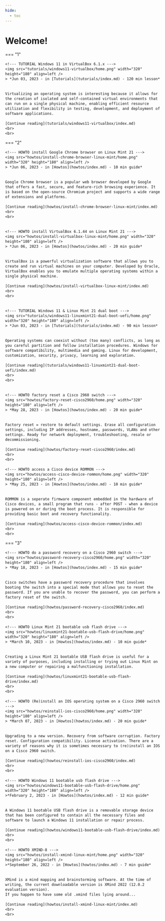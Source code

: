 ```yaml
---
hide:
  - toc
---
```


# Welcome!

<!---
// inline CSS to not display section title
<style>
  .md-typeset h1,
  .md-content__button {
    display: none;
  }
</style>
-->

<!--- BLOG TEMPLATE 
<img src="images/blogs/YYYY/320-180.png" width="320" height="180" align=left />
> *September 26, 2022 - in [Blogs](blogs/index.md) - 5 min read*


Cras elementum metus quis est luctus, vitae tincidunt orci consequat. Maecenas at ipsum ac dui venenatis convallis. Morbi lobortis, purus vitae lobortis vehicula, metus velit cursus nisi, a placerat mi nunc id enim.

[Continue reading](blogs/YYYY/blog.md)
<br>
<br>
--->



<!--- TUTORIAL TEMPLATE
<img src="images/tutorials/tutorial/320-180.png" width="320" height="180" align=left />
> *September 26, 2022 - in [Tutorials](tutorials/index.md) - 20 min lesson*


Cras elementum metus quis est luctus, vitae tincidunt orci consequat. Maecenas at ipsum ac dui venenatis convallis. Morbi lobortis, purus vitae lobortis vehicula, metus velit cursus nisi, a placerat mi nunc id enim.

[Continue reading](tutorials/tutorial/index.md)
<br>
<br>
--->



<!--- HOWTO TEMPLATE
<img src="howtos/howto_template/1280-720.png" width="320" height="180" align=left />
> *September 26, 2022 - in [Howtos](howtos/index.md) - 7 min guide*


Cras elementum metus quis est luctus, vitae tincidunt orci consequat. Maecenas at ipsum ac dui venenatis convallis. Morbi lobortis, purus vitae lobortis vehicula, metus velit cursus nisi, a placerat mi nunc id enim.

[Continue reading](howtos/howto_template/index.md)
<br>
<br>
--->

=== "1"

    <!--- TUTORIAL Windows 11 in VirtualBox 6.1.x --->
    <img src="tutorials/windows11-virtualbox/home.png" width="320" height="180" align=left />
    > *Jun 03, 2023 - in [Tutorials](tutorials/index.md) - 120 min lesson*


    Virtualizing an operating system is interesting because it allows for the creation of isolated and self-contained virtual environments that can run on a single physical machine, enabling efficient resource utilization and flexibility in testing, development, and deployment of software applications.

    [Continue reading](tutorials/windows11-virtualbox/index.md)
    <br>
    <br>


=== "2"

    <!--- HOWTO install Google Chrome browser on Linux Mint 21 --->
    <img src="howtos/install-chrome-browser-linux-mint/home.png" width="320" height="180" align=left />
    > *Jun 06, 2023 - in [Howtos](howtos/index.md) - 10 min guide*


    Google Chrome browser is a popular web browser developed by Google that offers a fast, secure, and feature-rich browsing experience. It is based on the open-source Chromium project and supports a wide range of extensions and platforms.

    [Continue reading](howtos/install-chrome-browser-linux-mint/index.md)
    <br>
    <br>


    <!--- HOWTO install VirtualBox 6.1.44 on Linux Mint 21 --->
    <img src="howtos/install-virtualbox-linux-mint/home.png" width="320" height="180" align=left />
    > *Jun 06, 2023 - in [Howtos](howtos/index.md) - 20 min guide*


    VirtualBox is a powerful virtualization software that allows you to create and run virtual machines on your computer. Developed by Oracle, VirtualBox enables you to emulate multiple operating systems within a single physical machine.

    [Continue reading](howtos/install-virtualbox-linux-mint/index.md)
    <br>
    <br>


    <!--- TUTORIAL Windows 11 & Linux Mint 21 dual boot --->
    <img src="tutorials/windows11-linuxmint21-dual-boot-uefi/home.png" width="320" height="180" align=left />
    > *Jun 03, 2023 - in [Tutorials](tutorials/index.md) - 90 min lesson*


    Operating systems can coexist without (too many) conflicts, as long as you careful partition and follow installation procedures. Windows for software compatibility, multimedia and gaming. Linux for development, customization, security, privacy, learning and exploration.

    [Continue reading](tutorials/windows11-linuxmint21-dual-boot-uefi/index.md)
    <br>
    <br>


    <!--- HOWTO factory reset a Cisco 2960 switch --->
    <img src="howtos/factory-reset-cisco2960/home.png" width="320" height="180" align=left />
    > *May 28, 2023 - in [Howtos](howtos/index.md) - 20 min guide*


    Factory reset = restore to default settings. Erase all configuration settings, including IP addresses, hostname, passwords, VLANs and other settings. Ready for network deployment, troubleshooting, resale or decommissioning.

    [Continue reading](howtos/factory-reset-cisco2960/index.md)
    <br>
    <br>

    <!--- HOWTO access a Cisco device ROMMON --->
    <img src="howtos/access-cisco-device-rommon/home.png" width="320" height="180" align=left />
    > *May 25, 2023 - in [Howtos](howtos/index.md) - 10 min guide*


    ROMMON is a seperate firmware component embedded in the hardware of Cisco devices, a small program that runs - after POST - when a device is powered on or during the boot process. It is responsible for providing basic boot and recovery functionality.

    [Continue reading](howtos/access-cisco-device-rommon/index.md)
    <br>
    <br>

=== "3"

    <!--- HOWTO do a password recovery on a Cisco 2960 switch --->
    <img src="howtos/password-recovery-cisco2960/home.png" width="320" height="180" align=left />
    > *May 18, 2023 - in [Howtos](howtos/index.md) - 15 min guide*


    Cisco switches have a password recovery procedure that involves booting the switch into a special mode that allows you to reset the password. If you are unable to recover the password, you can perform a factory reset of the switch.

    [Continue reading](howtos/password-recovery-cisco2960/index.md)
    <br>
    <br>

    <!--- HOWTO Linux Mint 21 bootable usb flash drive --->
    <img src="howtos/linuxmint21-bootable-usb-flash-drive/home.png" width="320" height="180" align=left />
    > *March 10, 2023 - in [Howtos](howtos/index.md) - 10 min guide*


    Creating a Linux Mint 21 bootable USB flash drive is useful for a variety of purposes, including installing or trying out Linux Mint on a new computer or repairing a malfunctioning installation.

    [Continue reading](howtos/linuxmint21-bootable-usb-flash-drive/index.md)
    <br>
    <br>

    <!--- HOWTO (Re)install an IOS operating system on a Cisco 2960 switch --->
    <img src="howtos/reinstall-ios-cisco2960/home.png" width="320" height="180" align=left />
    > *March 07, 2023 - in [Howtos](howtos/index.md) - 20 min guide*


    Upgrading to a new version. Recovery from software corruption. Factory reset. Configuration compatibility. License activation. There are a variety of reasons why it is sometimes necessary to (re)install an IOS on a Cisco 2960 switch.

    [Continue reading](howtos/reinstall-ios-cisco2960/index.md)
    <br>
    <br>

    <!--- HOWTO Windows 11 bootable usb flash drive --->
    <img src="howtos/windows11-bootable-usb-flash-drive/home.png" width="320" height="180" align=left />
    >*February 2, 2023 - in [Howtos](howtos/index.md) - 12 min guide*


    A Windows 11 bootable USB flash drive is a removable storage device that has been configured to contain all the necessary files and software to launch a Windows 11 installation or repair process.

    [Continue reading](howtos/windows11-bootable-usb-flash-drive/index.md)
    <br>
    <br>

    <!--- HOWTO XMIND-8 --->
    <img src="howtos/install-xmind-linux-mint/home.png" width="320" height="180" align=left />
    >*September 26, 2022 - in [Howtos](howtos/index.md) - 7 min guide*


    XMind is a mind mapping and brainstorming software. At the time of writing, the current downloadable version is XMind 2022 (12.0.2 evaluation version).
    If you happen to have some old .xmind files lying around...

    [Continue reading](howtos/install-xmind-linux-mint/index.md)
    <br>
    <br>